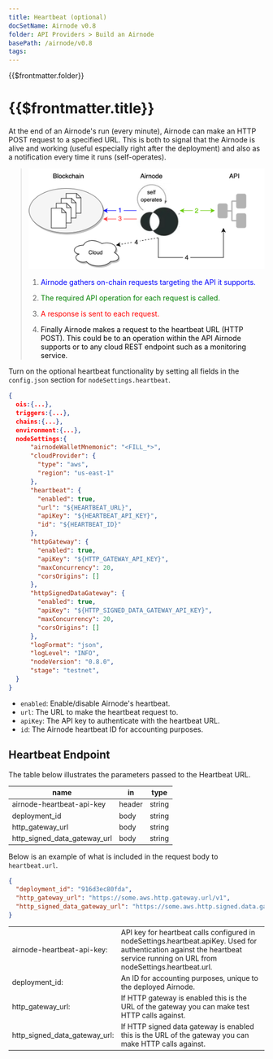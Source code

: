 ```yaml
---
title: Heartbeat (optional)
docSetName: Airnode v0.8
folder: API Providers > Build an Airnode
basePath: /airnode/v0.8
tags:
---
```


<TitleSpan>{{$frontmatter.folder}}</TitleSpan>

# {{$frontmatter.title}}

<VersionWarning/>

At the end of an Airnode's run (every minute), Airnode can make an HTTP POST
request to a specified URL. This is both to signal that the Airnode is alive and
working (useful especially right after the deployment) and also as a
notification every time it runs (self-operates).

> <img src="../../../assets/images/heartbeat.png" width="650ps"/>
>
> 1.  <p class="diagram-line" style="color:blue;">Airnode gathers on-chain requests targeting the API it supports.</p>
> 2.  <p class="diagram-line" style="color:green;">The required API operation for each request is called.</p>
> 3.  <p class="diagram-line" style="color:red;">A response is sent to each request.</p>
> 4.  <p class="diagram-line" style="color:black;">Finally Airnode makes a request to the heartbeat URL (HTTP POST). This could be to an operation within the API Airnode supports or to any cloud REST endpoint such as a monitoring service.</p>

Turn on the optional heartbeat functionality by setting all fields in the
`config.json` section for `nodeSettings.heartbeat`.

```json
{
  ois:{...},
  triggers:{...},
  chains:{...},
  environment:{...},
  nodeSettings:{
      "airnodeWalletMnemonic": "<FILL_*>",
      "cloudProvider": {
        "type": "aws",
        "region": "us-east-1"
      },
      "heartbeat": {
        "enabled": true,
        "url": "${HEARTBEAT_URL}",
        "apiKey": "${HEARTBEAT_API_KEY}",
        "id": "${HEARTBEAT_ID}"
      },
      "httpGateway": {
        "enabled": true,
        "apiKey": "${HTTP_GATEWAY_API_KEY}",
        "maxConcurrency": 20,
        "corsOrigins": []
      },
      "httpSignedDataGateway": {
        "enabled": true,
        "apiKey": "${HTTP_SIGNED_DATA_GATEWAY_API_KEY}",
        "maxConcurrency": 20,
        "corsOrigins": []
      },
      "logFormat": "json",
      "logLevel": "INFO",
      "nodeVersion": "0.8.0",
      "stage": "testnet",
  }
}
```

- `enabled`: Enable/disable Airnode's heartbeat.
- `url`: The URL to make the heartbeat request to.
- `apiKey`: The API key to authenticate with the heartbeat URL.
- `id`: The Airnode heartbeat ID for accounting purposes.

## Heartbeat Endpoint

The table below illustrates the parameters passed to the Heartbeat URL.

| name                         | in     | type   |
| ---------------------------- | ------ | ------ |
| airnode-heartbeat-api-key    | header | string |
| deployment_id                | body   | string |
| http_gateway_url             | body   | string |
| http_signed_data_gateway_url | body   | string |

Below is an example of what is included in the request body to `heartbeat.url`.

```json
{
  "deployment_id": "916d3ec80fda",
  "http_gateway_url": "https://some.aws.http.gateway.url/v1",
  "http_signed_data_gateway_url": "https://some.aws.http.signed.data.gateway.url/v1"
}
```

<table>
  <tr>
    <td>airnode-heartbeat-api-key:</td><td>API key for heartbeat calls configured in nodeSettings.heartbeat.apiKey. Used for authentication against the heartbeat service running on URL from nodeSettings.heartbeat.url.</td>
  </tr>
  <tr>
    <td>deployment_id:</td><td>An ID for accounting purposes, unique to the deployed Airnode.</td>
  </tr>
  <tr>
    <td>http_gateway_url:</td><td>If HTTP gateway is enabled this is the URL of the gateway you can make test HTTP calls against.</td>
  </tr>
    <tr>
    <td>http_signed_data_gateway_url:</td><td>If HTTP signed data gateway is enabled this is the URL of the gateway you can make HTTP calls against.</td>
  </tr>
</table>
